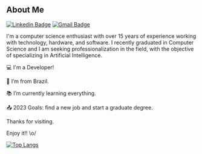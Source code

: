 <!--
### Hi there 👋
**ThGarcia/ThGarcia** is a ✨ _special_ ✨ repository because its `README.md` (this file) appears on your GitHub profile.

Here are some ideas to get you started:

- 🔭 I’m currently working on ...
- 🌱 I’m currently learning ...
- 👯 I’m looking to collaborate on ...
- 🤔 I’m looking for help with ...
- 💬 Ask me about ...
- 📫 How to reach me: ...
- 😄 Pronouns: ...
- ⚡ Fun fact: ...

<div>
<a href="https://github.com/ThGarci">
<img height="180em" src="https://github-readme-stats-sigma-five.vercel.app/api/top-langs/?username=seu-usuário-aqui&layout=compact&langs_count=7&theme=dracula"/>
<img height="180em" src="https://github-readme-stats-sigma-five.vercel.app/api?username=seu-usuário-aqui&show_icons=true&theme=dracula&include_all_commits=true&count_private=true"/>
</div>

<img src="https://scontent.ffln14-1.fna.fbcdn.net/v/t1.6435-9/124642177_4940880832619100_8924844612672756469_n.png?_nc_cat=101&ccb=1-7&_nc_sid=e3f864&_nc_eui2=AeEK1v5immv4mEnaqkO8sjIbrgi4h7QhaYGuCLiHtCFpgSQDZP891jDxk5phyjCsyvZM4WoufX26YbAq7BXHtHYs&_nc_ohc=hX2wSUHMxvIAX8bOmIi&tn=K_vrCeYhgn-pcJ8K&_nc_ht=scontent.ffln14-1.fna&oh=00_AfAXvN6MqT6K7PWsXT3MQ63G1I2abR2jWDYn6VGXJNrisg&oe=641E252F"/>

-->

## About Me

[![Linkedin Badge](https://img.shields.io/badge/-LinkedIn-blue?style=for-the-badge&logo=Linkedin&logoColor=white)](https://www.linkedin.com/in/garciathiagorafael/)
[![Gmail Badge](https://img.shields.io/badge/Gmail-D14836?style=for-the-badge&logo=Gmail&logoColor=white)](mailto:garciathiagorafael@gmail.com)
<!--
[![Youtube Badge](https://img.shields.io/badge/YouTube-FF0000?style=for-the-badge&logo=Youtube&logoColor=white)](https://www.youtube.com/channel/UCfYtrwx0tund9nZF2VhZUCw/)
[![Discord Badge](https://img.shields.io/badge/Discord-7289DA?style=for-the-badge&logo=Discord&logoColor=white)](https://discord.gg/AY7RzSQshU)
[![Github Badge](https://img.shields.io/badge/-Github-000?style=for-the-badge&logo=Github&logoColor=white)](https://github.com/ThGarcia/)
[![Instagram Badge](https://img.shields.io/badge/Instagram-E4405F?style=for-the-badge&logo=Instagram&logoColor=white)](https://www.instagram.com/garciathiagorafael/)
[![Facebook Badge](https://img.shields.io/badge/Facebook-1877F2?style=for-the-badge&logo=Facebook&logoColor=white)](https://www.facebook.com/garciathiagorafael)
[![Whatsapp Badge](https://img.shields.io/badge/WhatsApp-25D366?style=for-the-badge&logo=Whatsapp&logoColor=white)](https://api.whatsapp.com/send/?phone=5548984972129&text&type=phone_number&app_absent=0)
[![Telegram Badge](https://img.shields.io/badge/Telegram-2CA5E0?style=for-the-badge&logo=Telegram&logoColor=white)](https://t.me/ThiagoGarcia)
-->

I'm a computer science enthusiast with over 15 years of experience working with technology, hardware, and software. I recently graduated in Computer Science and I am seeking professionalization in the field, with the objective of specializing in Artificial Intelligence.

:computer: I'm a Developer!

:house_with_garden: I’m from Brazil.

:books: I’m currently learning everything.

:outbox_tray: 2023 Goals: find a new job and start a graduate degree.

Thanks for visiting.

Enjoy it!! \o/

[![Top Langs](https://github-readme-stats.vercel.app/api/top-langs/?username=ThGarcia&layout=compact)](https://github.com/ThGarcia/github-readme-stats)
